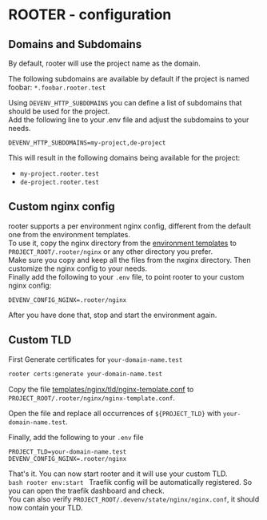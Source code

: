 # ROOTER - configuration

## Domains and Subdomains

By default, rooter will use the project name as the domain.

The following subdomains are available by default if the project is named foobar: `*.foobar.rooter.test`

Using `DEVENV_HTTP_SUBDOMAINS` you can define a list of subdomains that should be used for the project.  
Add the following line to your .env file and adjust the subdomains to your needs.

```dotenv
DEVENV_HTTP_SUBDOMAINS=my-project,de-project
```

This will result in the following domains being available for the project:

- `my-project.rooter.test`
- `de-project.rooter.test`

## Custom nginx config

rooter supports a per environment nginx config, different from the default one from the environment templates.  
To use it, copy the nginx directory from the [environment templates](/environments) to `PROJECT_ROOT/.rooter/nginx` or
any other directory you prefer.  
Make sure you copy and keep all the files from the nxginx directory. Then customize the nginx config to your needs.  
Finally add the following to your `.env` file, to point rooter to your custom nginx config:

```dotenv
DEVENV_CONFIG_NGINX=.rooter/nginx
```

After you have done that, stop and start the environment again.

## Custom TLD

First Generate certificates for `your-domain-name.test`

```bash
rooter certs:generate your-domain-name.test
```

Copy the file [templates/nginx/tld/nginx-template.conf](`/templates/nginx/tld/nginx-template.conf`)
to `PROJECT_ROOT/.rooter/nginx/nginx-template.conf`.

Open the file and replace all occurrences of `${PROJECT_TLD}` with `your-domain-name.test`.

Finally, add the following to your `.env` file

```dotenv
PROJECT_TLD=your-domain-name.test
DEVENV_CONFIG_NGINX=.rooter/nginx
```

That's it. You can now start rooter and it will use your custom TLD.   
``bash
rooter env:start
``
Traefik config will be automatically registered. So you can open the traefik dashboard and check.  
You can also verify `PROJECT_ROOT/.devenv/state/nginx/nginx.conf`, it should now contain your TLD.
